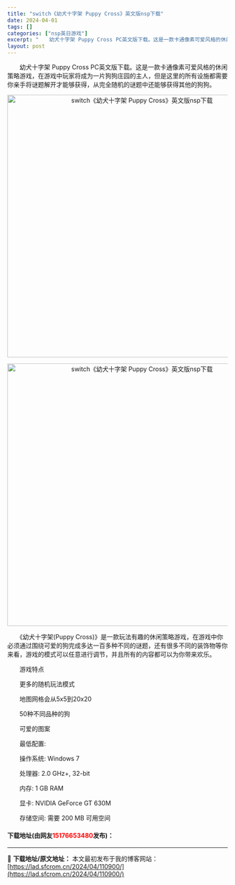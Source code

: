 ```yaml
---
title: "switch《幼犬十字架 Puppy Cross》英文版nsp下载"
date: 2024-04-01
tags: []
categories: ["nsp英日游戏"]
excerpt: "　　幼犬十字架 Puppy Cross PC英文版下载。这是一款卡通像素可爱风格的休闲策略游戏，在游戏中玩家将成为一片狗狗庄园的主人，但是这里的所有设施都需要你亲手将谜题解开才能够获得，从完全随机的谜题中还能够获得其他的狗狗。 　　《幼犬十字架(Puppy Cross)》是一款玩法有趣的休闲策略游戏&hellip;"
layout: post
---
```


 <p>　　幼犬十字架 Puppy Cross PC英文版下载。这是一款卡通像素可爱风格的休闲策略游戏，在游戏中玩家将成为一片狗狗庄园的主人，但是这里的所有设施都需要你亲手将谜题解开才能够获得，从完全随机的谜题中还能够获得其他的狗狗。</p> <p align="center"><img align="" border="0" src="https://lad.sfcrom.cn/wp-content/uploads/2024/04/20240401_660a9de8652f6.jpg" width="600" alt="switch《幼犬十字架 Puppy Cross》英文版nsp下载" /></p> <p align="center"><img align="" border="0" src="https://lad.sfcrom.cn/wp-content/uploads/2024/04/20240401_660a9de8e3ba6.jpg" width="600" alt="switch《幼犬十字架 Puppy Cross》英文版nsp下载" /></p> <p>　　《幼犬十字架(Puppy Cross)》是一款玩法有趣的休闲策略游戏，在游戏中你必须通过围绕可爱的狗完成多达一百多种不同的谜题，还有很多不同的装饰物等你来看，游戏的模式可以任意进行调节，并且所有的内容都可以为你带来欢乐。</p> <p>　　游戏特点</p> <p>　　更多的随机玩法模式</p> <p>　　地图网格会从5x5到20x20</p> <p>　　50种不同品种的狗</p> <p>　　可爱的图案</p> <p>　　最低配置:</p> <p>　　操作系统: Windows 7</p> <p>　　处理器: 2.0 GHz+, 32-bit</p> <p>　　内存: 1 GB RAM</p> <p>　　显卡: NVIDIA GeForce GT 630M</p> <p>　　存储空间: 需要 200 MB 可用空间</p> <p><h4>下载地址(由网友<font color="red">15176653480</font>发布)：</h4></p> 

---
📖 **下载地址/原文地址：** 本文最初发布于我的博客网站：[https://lad.sfcrom.cn/2024/04/110900/](https://lad.sfcrom.cn/2024/04/110900/)
